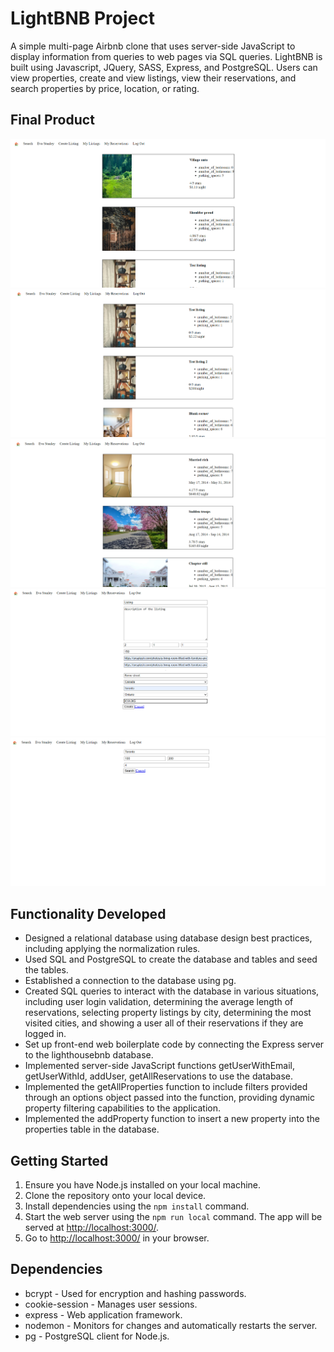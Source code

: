# LightBNB Project

A simple multi-page Airbnb clone that uses server-side JavaScript to display information from queries to web pages via SQL queries. LightBNB is built using Javascript, JQuery, SASS, Express, and PostgreSQL. Users can view properties, create and view listings, view their reservations, and search properties by price, location, or rating.

## Final Product

![The home page](/docs/lightbnb-homepage-user.png)
![The my listings page](/docs/lightbnb-my-listings.png)
![The my reservations page](/docs/lightbnb-my-reservations.png)
![The new listing page](/docs/lightbnb-new-listing.png)
![The search page](/docs/lightbnb-search.png)

## Functionality Developed

* Designed a relational database using database design best practices, including applying the normalization rules.
* Used SQL and PostgreSQL to create the database and tables and seed the tables.
* Established a connection to the database using pg.
* Created SQL queries to interact with the database in various situations, including user login validation, determining the average length of reservations, selecting property listings by city, determining the most visited cities, and showing a user all of their reservations if they are logged in.
* Set up front-end web boilerplate code by connecting the Express server to the lighthousebnb database.
* Implemented server-side JavaScript functions getUserWithEmail, getUserWithId, addUser, getAllReservations to use the database.
* Implemented the getAllProperties function to include filters provided through an options object passed into the function, providing dynamic property filtering capabilities to the application.
* Implemented the addProperty function to insert a new property into the properties table in the database.

## Getting Started

1. Ensure you have Node.js installed on your local machine.
2. Clone the repository onto your local device.
3. Install dependencies using the `npm install` command.
4. Start the web server using the `npm run local` command. The app will be served at <http://localhost:3000/>.
5. Go to <http://localhost:3000/> in your browser.

## Dependencies

* bcrypt - Used for encryption and hashing passwords.
* cookie-session - Manages user sessions.
* express - Web application framework.
* nodemon - Monitors for changes and automatically restarts the server.
* pg - PostgreSQL client for Node.js.